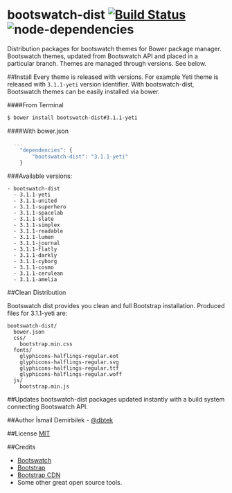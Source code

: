 bootswatch-dist [![Build Status](https://travis-ci.org/dbtek/bootswatch-dist.svg?branch=master)](https://travis-ci.org/dbtek/bootswatch-dist) ![node-dependencies](https://david-dm.org/dbtek/bootswatch-dist.png)
===============

Distribution packages for bootswatch themes for Bower package manager.
Bootswatch themes, updated from Bootswatch API and placed in a particular branch. Themes are managed through versions. See below.

##Install 
Every theme is released with versions. For example Yeti theme is released with `3.1.1-yeti` version identifier.
With bootswatch-dist, Bootswatch themes can be easily installed via bower.

####From Terminal
```bash
$ bower install bootswatch-dist#3.1.1-yeti
```

####With bower.json
```js
  ...
	"dependencies": {
		"bootswatch-dist": "3.1.1-yeti"
	}
```

###Available versions:
```
- bootswatch-dist
  - 3.1.1-yeti
  - 3.1.1-united
  - 3.1.1-superhero
  - 3.1.1-spacelab
  - 3.1.1-slate
  - 3.1.1-simplex
  - 3.1.1-readable
  - 3.1.1-lumen
  - 3.1.1-journal
  - 3.1.1-flatly
  - 3.1.1-darkly
  - 3.1.1-cyborg
  - 3.1.1-cosmo
  - 3.1.1-cerulean
  - 3.1.1-amelia
```  


##Clean Distribution

Bootswatch dist provides you clean and full Bootstrap installation. Produced files for 3.1.1-yeti are:

```
bootswatch-dist/
  bower.json
  css/
    bootstrap.min.css
  fonts/
    glyphicons-halflings-regular.eot
    glyphicons-halflings-regular.svg
    glyphicons-halflings-regular.ttf
    glyphicons-halflings-regular.woff
  js/
    bootstrap.min.js
```

##Updates
bootswatch-dist packages updated instantly with a build system connecting Bootswatch API.

##Author
İsmail Demirbilek - [@dbtek](http://twitter.com/dbtek)

##License
[MIT](http://opensource.org/licenses/MIT)

##Credits

- [Bootswatch](http://bootswatch.com)  
- [Bootstrap](http://getbootstrap.com)  
- [Bootstrap CDN](http://bootstrapcdn.com)  
- Some other great open source tools.






